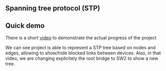 ## Spanning tree protocol (STP)

## Quick demo

There is a short [video](https://youtu.be/e_qAr4Y-Nqs) to demonstrate the actual progress of the project

We can see project is able to represent a STP tree based on nodes and edges, allowing to show/hide blocked links between devices. Also, in that video, we are changing explicitely the root bridge to SW2 to show a new tree. 